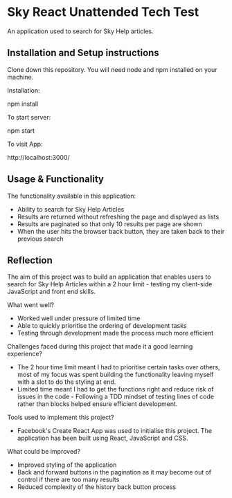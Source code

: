 # Sky React Unattended Tech Test

An application used to search for Sky Help articles.

## Installation and Setup instructions

Clone down this repository. You will need node and npm installed on your machine.

Installation:

npm install

To start server:

npm start

To visit App:

http://localhost:3000/

## Usage & Functionality

The functionality available in this application:

- Ability to search for Sky Help Articles
- Results are returned without refreshing the page and displayed as lists
- Results are paginated so that only 10 results per page are shown
- When the user hits the browser back button, they are taken back to their previous search

## Reflection

The aim of this project was to build an application that enables users to search for Sky Help Articles within a 2 hour limit - testing my client-side JavaScript and front end skills.

What went well?
- Worked well under pressure of limited time
- Able to quickly prioritise the ordering of development tasks
- Testing through development made the process much more efficient

Challenges faced during this project that made it a good learning experience?
- The 2 hour time limit meant I had to prioritise certain tasks over others, most of my focus was spent building the functionality leaving myself with a slot to do the styling at end.
- Limited time meant I had to get the functions right and reduce risk of issues in the code - Following a TDD mindset of testing lines of code rather than blocks helped ensure efficient development.

Tools used to implement this project?
- Facebook's Create React App was used to initialise this project. The application has been built using React, JavaScript and CSS.

What could be improved?
- Improved styling of the application
- Back and forward buttons in the pagination as it may become out of control if there are too many results
- Reduced complexity of the history back button process